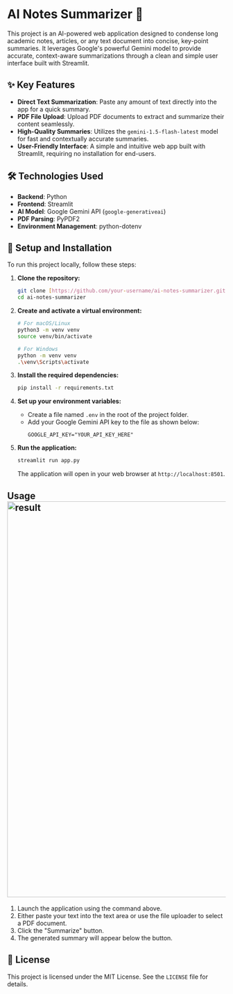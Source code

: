 # AI Notes Summarizer 📝

This project is an AI-powered web application designed to condense long academic notes, articles, or any text document into concise, key-point summaries. It leverages Google's powerful Gemini model to provide accurate, context-aware summarizations through a clean and simple user interface built with Streamlit.



## ✨ Key Features

-   **Direct Text Summarization**: Paste any amount of text directly into the app for a quick summary.
-   **PDF File Upload**: Upload PDF documents to extract and summarize their content seamlessly.
-   **High-Quality Summaries**: Utilizes the `gemini-1.5-flash-latest` model for fast and contextually accurate summaries.
-   **User-Friendly Interface**: A simple and intuitive web app built with Streamlit, requiring no installation for end-users.

## 🛠️ Technologies Used

-   **Backend**: Python
-   **Frontend**: Streamlit
-   **AI Model**: Google Gemini API (`google-generativeai`)
-   **PDF Parsing**: PyPDF2
-   **Environment Management**: python-dotenv

## 🚀 Setup and Installation

To run this project locally, follow these steps:

1.  **Clone the repository:**
    ```bash
    git clone [https://github.com/your-username/ai-notes-summarizer.git](https://github.com/your-username/ai-notes-summarizer.git)
    cd ai-notes-summarizer
    ```

2.  **Create and activate a virtual environment:**
    ```bash
    # For macOS/Linux
    python3 -m venv venv
    source venv/bin/activate

    # For Windows
    python -m venv venv
    .\venv\Scripts\activate
    ```

3.  **Install the required dependencies:**
    ```bash
    pip install -r requirements.txt
    ```

4.  **Set up your environment variables:**
    -   Create a file named `.env` in the root of the project folder.
    -   Add your Google Gemini API key to the file as shown below:
        ```
        GOOGLE_API_KEY="YOUR_API_KEY_HERE"
        ```

5.  **Run the application:**
    ```bash
    streamlit run app.py
    ```
    The application will open in your web browser at `http://localhost:8501`.

## Usage<img width="1916" height="910" alt="result" src="https://github.com/user-attachments/assets/7f1e64e6-4549-419e-a3da-9ba0303586d9" />


1.  Launch the application using the command above.
2.  Either paste your text into the text area or use the file uploader to select a PDF document.
3.  Click the "Summarize" button.
4.  The generated summary will appear below the button.

## 📄 License

This project is licensed under the MIT License. See the `LICENSE` file for details.
